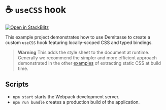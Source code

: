 # ☕ `useCSS` hook

[![Open in StackBlitz](https://d33wubrfki0l68.cloudfront.net/4d7187e512872845bd2a0fb616d6d7919b53d3df/c2f2f/img/open_in_stackblitz_small.svg)](https://stackblitz.com/github/nsaunders/demitasse/tree/master/examples/hook?file=src%2Fcomponents%2FApp.tsx)

This example project demonstrates how to use Demitasse to create a custom `useCSS` hook featuring locally-scoped CSS and typed bindings.

> **Warning**
> This adds the style sheet to the document at runtime. Generally we recommend the simpler and more efficient approach demonstrated in the other [examples](../examples) of extracting static CSS at build time.

## Scripts

* `npm start` starts the Webpack development server.
* `npm run bundle` creates a production build of the application.
